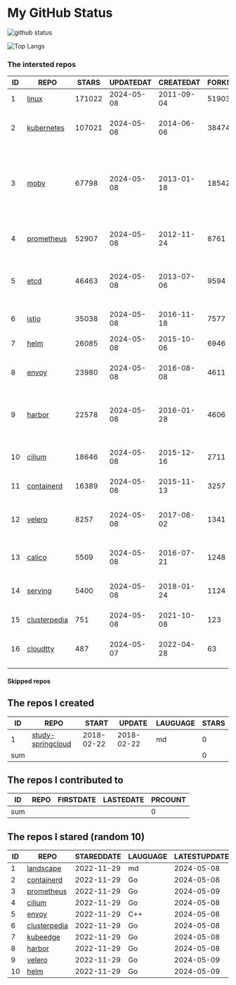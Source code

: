 # My GitHub Status

<img src="https://github-readme-stats-1.yihong0618.vercel.app/api?username=daoqingniu&show_icons=true&&&hide_title=true&count_private=true" alt="github status" />

![Top Langs](https://github-readme-stats-1.yihong0618.vercel.app/api/top-langs/?username=daoqingniu&layout=compact)

<!--START_SECTION:github_repos-->
### The intersted repos
| ID |                              REPO                               | STARS  | UPDATEDAT  | CREATEDAT  | FORKSCOUNT |                                                DESCRIPTIONS                                                |
|----|-----------------------------------------------------------------|--------|------------|------------|------------|------------------------------------------------------------------------------------------------------------|
|  1 | [linux](https://github.com/torvalds/linux)                      | 171022 | 2024-05-08 | 2011-09-04 |      51903 | Linux kernel source tree                                                                                   |
|  2 | [kubernetes](https://github.com/kubernetes/kubernetes)          | 107021 | 2024-05-08 | 2014-06-06 |      38474 | Production-Grade Container Scheduling and Management                                                       |
|  3 | [moby](https://github.com/moby/moby)                            |  67798 | 2024-05-08 | 2013-01-18 |      18542 | The Moby Project - a collaborative project for the container ecosystem to assemble container-based systems |
|  4 | [prometheus](https://github.com/prometheus/prometheus)          |  52907 | 2024-05-08 | 2012-11-24 |       8761 | The Prometheus monitoring system and time series database.                                                 |
|  5 | [etcd](https://github.com/etcd-io/etcd)                         |  46463 | 2024-05-08 | 2013-07-06 |       9594 | Distributed reliable key-value store for the most critical data of a distributed system                    |
|  6 | [istio](https://github.com/istio/istio)                         |  35038 | 2024-05-08 | 2016-11-18 |       7577 | Connect, secure, control, and observe services.                                                            |
|  7 | [helm](https://github.com/helm/helm)                            |  26085 | 2024-05-08 | 2015-10-06 |       6946 | The Kubernetes Package Manager                                                                             |
|  8 | [envoy](https://github.com/envoyproxy/envoy)                    |  23980 | 2024-05-08 | 2016-08-08 |       4611 | Cloud-native high-performance edge/middle/service proxy                                                    |
|  9 | [harbor](https://github.com/goharbor/harbor)                    |  22578 | 2024-05-08 | 2016-01-28 |       4606 | An open source trusted cloud native registry project that stores, signs, and scans content.                |
| 10 | [cilium](https://github.com/cilium/cilium)                      |  18646 | 2024-05-08 | 2015-12-16 |       2711 | eBPF-based Networking, Security, and Observability                                                         |
| 11 | [containerd](https://github.com/containerd/containerd)          |  16389 | 2024-05-08 | 2015-11-13 |       3257 | An open and reliable container runtime                                                                     |
| 12 | [velero](https://github.com/vmware-tanzu/velero)                |   8257 | 2024-05-08 | 2017-08-02 |       1341 | Backup and migrate Kubernetes applications and their persistent volumes                                    |
| 13 | [calico](https://github.com/projectcalico/calico)               |   5509 | 2024-05-08 | 2016-07-21 |       1248 | Cloud native networking and network security                                                               |
| 14 | [serving](https://github.com/knative/serving)                   |   5400 | 2024-05-08 | 2018-01-24 |       1124 | Kubernetes-based, scale-to-zero, request-driven compute                                                    |
| 15 | [clusterpedia](https://github.com/clusterpedia-io/clusterpedia) |    751 | 2024-05-08 | 2021-10-08 |        123 | The Encyclopedia of Kubernetes clusters                                                                    |
| 16 | [cloudtty](https://github.com/cloudtty/cloudtty)                |    487 | 2024-05-07 | 2022-04-28 |         63 | A Friendly Kubernetes CloudShell (Web Terminal) !                                                          |



#### Skipped repos
<!--END_SECTION:github_repos-->

<!--START_SECTION:my_github-->
## The repos I created
| ID  |                                 REPO                                 |   START    |   UPDATE   | LAUGUAGE | STARS |
|-----|----------------------------------------------------------------------|------------|------------|----------|-------|
|   1 | [study-springcloud](https://github.com/daoqingniu/study-springcloud) | 2018-02-22 | 2018-02-22 | md       |     0 |
| sum |                                                                      |            |            |          |     0 |

## The repos I contributed to
| ID  | REPO | FIRSTDATE | LASTEDATE | PRCOUNT |
|-----|------|-----------|-----------|---------|
| sum |      |           |           |       0 |

## The repos I stared (random 10)
| ID |                              REPO                               | STAREDDATE | LAUGUAGE | LATESTUPDATE |
|----|-----------------------------------------------------------------|------------|----------|--------------|
|  1 | [landscape](https://github.com/cncf/landscape)                  | 2022-11-29 | md       | 2024-05-08   |
|  2 | [containerd](https://github.com/containerd/containerd)          | 2022-11-29 | Go       | 2024-05-08   |
|  3 | [prometheus](https://github.com/prometheus/prometheus)          | 2022-11-29 | Go       | 2024-05-09   |
|  4 | [cilium](https://github.com/cilium/cilium)                      | 2022-11-29 | Go       | 2024-05-08   |
|  5 | [envoy](https://github.com/envoyproxy/envoy)                    | 2022-11-29 | C++      | 2024-05-08   |
|  6 | [clusterpedia](https://github.com/clusterpedia-io/clusterpedia) | 2022-11-29 | Go       | 2024-05-08   |
|  7 | [kubeedge](https://github.com/kubeedge/kubeedge)                | 2022-11-29 | Go       | 2024-05-08   |
|  8 | [harbor](https://github.com/goharbor/harbor)                    | 2022-11-29 | Go       | 2024-05-08   |
|  9 | [velero](https://github.com/vmware-tanzu/velero)                | 2022-11-29 | Go       | 2024-05-09   |
| 10 | [helm](https://github.com/helm/helm)                            | 2022-11-29 | Go       | 2024-05-09   |

<!--END_SECTION:my_github-->
